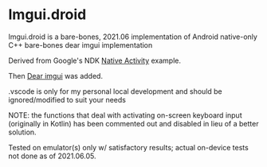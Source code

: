 Imgui.droid
=============

Imgui.droid is a bare-bones, 2021.06 implementation of Android native-only C++ bare-bones dear imgui implementation

Derived from Google's NDK [Native Activity](http://developer.android.com/reference/android/app/NativeActivity.html) example.

Then [Dear imgui](https://github.com/ocornut/imgui) was added.

.vscode is only for my personal local development and should be ignored/modified to suit your needs

NOTE: the functions that deal with activating on-screen keyboard input (originally in Kotlin) has been commented out and disabled in lieu of a better solution.

Tested on emulator(s) only w/ satisfactory results; actual on-device tests not done as of 2021.06.05.
